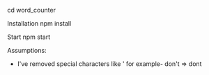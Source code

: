 cd word_counter

Installation
npm install

Start
npm start

Assumptions:
- I've removed special characters like ' for example- don't => dont

